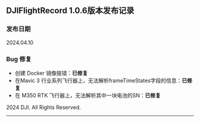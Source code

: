 ## DJIFlightRecord 1.0.6版本发布记录

### 发布日期
2024.04.10


### Bug 修复

- 创建 Docker 镜像报错：**已修复**
- 在Mavic 3 行业系列飞行器上，无法解析frameTimeStates字段的信息：**已修复**
- 在 M350 RTK 飞行器上，无法解析其中一块电池的SN：**已修复**

<div> 2024 DJI. All Rights Reserved.</div>
<hr><p style="page-break-after:always;"></p>